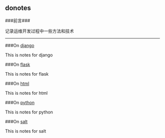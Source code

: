 ## donotes

###前言###

记录运维开发过程中一些方法和技术

***

###On [django](./django)

This is notes for django 

###On [flask](./flask)

This is notes for flask 

###On [html](./html)

This is notes for html 

###On [python](./python)

This is notes for python 

###On [salt](./salt)

This is notes for salt 